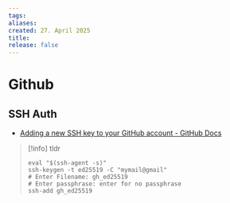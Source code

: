 ```yaml
---
tags: 
aliases: 
created: 27. April 2025
title: 
release: false
---
```


# Github

## SSH Auth

- [Adding a new SSH key to your GitHub account - GitHub Docs](https://docs.github.com/en/authentication/connecting-to-github-with-ssh/adding-a-new-ssh-key-to-your-github-account)

> [!info] tldr
>
> ````shell
> eval "$(ssh-agent -s)"
> ssh-keygen -t ed25519 -C "mymail@gmail"
> # Enter Filename: gh_ed25519
> # Enter passphrase: enter for no passphrase 
> ssh-add gh_ed25519
> ````